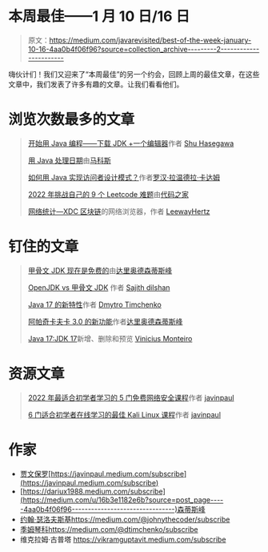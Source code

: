 # 本周最佳——1 月 10 日/16 日

> 原文：<https://medium.com/javarevisited/best-of-the-week-january-10-16-4aa0b4f06f96?source=collection_archive---------2----------------------->

嗨伙计们！我们又迎来了“本周最佳”的另一个约会，回顾上周的最佳文章，在这些文章中，我们发表了许多有趣的文章。让我们看看他们。

# 浏览次数最多的文章

> [开始用 Java 编程——下载 JDK +一个编辑器](/javarevisited/start-programming-in-java-downloading-jdk-an-editor-842802380a8d)作者 [Shu Hasegawa](https://medium.com/u/418ba003121?source=post_page-----4aa0b4f06f96--------------------------------)
> 
> [用 Java 处理日期](/javarevisited/working-with-dates-in-java-8-d04f4b04b4b9)由[马科斯](https://medium.com/u/b924bbd5a18f?source=post_page-----4aa0b4f06f96--------------------------------)
> 
> [如何用 Java 实现访问者设计模式？](/javarevisited/how-to-implement-visitor-design-pattern-using-java-99b6fcdd48ef)作者[罗汉·拉温德拉·卡达姆](https://medium.com/u/a1b33b7cda75?source=post_page-----4aa0b4f06f96--------------------------------)
> 
> [2022 年挑战自己的 9 个 Leetcode 难题](/javarevisited/9-hard-leetcode-problems-to-challenge-yourself-in-2022-1f02b583d05d)由[代码之家](https://medium.com/u/447820e29638?source=post_page-----4aa0b4f06f96--------------------------------)
> 
> [网络统计—XDC 区块链](/javarevisited/network-stats-the-network-explorer-for-the-xdc-blockchain-ced5a3cef12b)的网络浏览器，作者 [LeewayHertz](https://medium.com/u/309ccfb03f6a?source=post_page-----4aa0b4f06f96--------------------------------)

# 钉住的文章

> [甲骨文 JDK 现在是免费的](/javarevisited/oracle-jdk-now-is-free-1ff0802fa5fb)由[达里奥德森蒂斯峰](https://medium.com/u/16b3e1182e6b?source=post_page-----4aa0b4f06f96--------------------------------)
> 
> [OpenJDK vs 甲骨文 JDK](/javarevisited/openjdk-vs-oracle-jdk-6219574f6dfa) 作者 [Sajith dilshan](https://medium.com/u/8e3c7fe382c8?source=post_page-----4aa0b4f06f96--------------------------------)
> 
> [Java 17 的新特性](/javarevisited/whats-new-in-java-17-e94b033ef211)作者 [Dmytro Timchenko](https://medium.com/u/b2ed152fefdb?source=post_page-----4aa0b4f06f96--------------------------------)
> 
> [阿帕奇卡夫卡 3.0 的新功能](/javarevisited/apache-kafka-3-0-is-out-5f95f3c02f7e)作者[达里奥德森蒂斯峰](https://medium.com/u/16b3e1182e6b?source=post_page-----4aa0b4f06f96--------------------------------)
> 
> [Java 17:JDK 17](/javarevisited/java-17-whats-new-removed-and-preview-in-jdk-17-62db367e62ee)新增、删除和预览 [Vinicius Monteiro](https://medium.com/u/f4d81e5b1cb1?source=post_page-----4aa0b4f06f96--------------------------------)

# 资源文章

> [2022 年最适合初学者学习的 5 门免费网络安全课程](/javarevisited/5-best-free-cyber-security-courses-for-beginners-a4abec9d5e6c)作者 [javinpaul](https://medium.com/u/bb36d8439904?source=post_page-----4aa0b4f06f96--------------------------------)
> 
> [6 门适合初学者在线学习的最佳 Kali Linux 课程](/javarevisited/6-best-kali-linux-courses-for-beginners-to-learn-online-da7f7139d8cb)作者 [javinpaul](https://medium.com/u/bb36d8439904?source=post_page-----4aa0b4f06f96--------------------------------)

# 作家

*   [贾文保罗](https://medium.com/u/bb36d8439904?source=post_page-----4aa0b4f06f96--------------------------------)[https://javinpaul.medium.com/subscribe](https://javinpaul.medium.com/subscribe)
*   [https://dariux1988.medium.com/subscribe](https://medium.com/u/16b3e1182e6b?source=post_page-----4aa0b4f06f96--------------------------------)森蒂斯峰
*   [约翰·瑟洛夫斯基](https://medium.com/u/390a59d672a2?source=post_page-----4aa0b4f06f96--------------------------------)https://medium.com/@johnythecoder/subscribe
*   [季姆琴科](https://medium.com/u/b2ed152fefdb?source=post_page-----4aa0b4f06f96--------------------------------)https://medium.com/@dtimchenko/subscribe
*   维克拉姆·古普塔 https://vikramguptavit.medium.com/subscribe